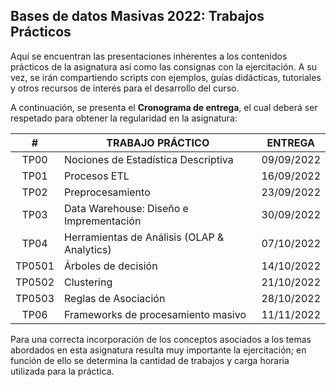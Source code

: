 ## Bases de datos Masivas 2022: Trabajos Prácticos

Aquí se encuentran las presentaciones inherentes a los contenidos prácticos de la asignatura así como las consignas con la ejercitación. A su vez, se irán compartiendo scripts con ejemplos, guías didácticas, tutoriales y otros recursos de interés para el desarrollo del curso.

A continuación, se presenta el __Cronograma de entrega__, el cual deberá ser respetado para obtener la regularidad en la asignatura:

|    #   | TRABAJO PRÁCTICO                            |   ENTREGA  |
|:------:|---------------------------------------------|:----------:|
|  TP00  | Nociones de Estadística Descriptiva         |  09/09/2022  |
|  TP01  | Procesos ETL                                |  16/09/2022  |
|  TP02  | Preprocesamiento                            |  23/09/2022  |
|  TP03  | Data Warehouse: Diseño e Imprementación     |  30/09/2022  |
|  TP04  | Herramientas de Análisis (OLAP & Analytics) |  07/10/2022  |
| TP0501 | Árboles de decisión                         |  14/10/2022  |
| TP0502 | Clustering                                  |  21/10/2022  |
| TP0503 | Reglas de Asociación                        |  28/10/2022  |
| TP06   | Frameworks de procesamiento masivo          |  11/11/2022  |

Para una correcta incorporación de los conceptos asociados a los temas abordados en esta asignatura resulta muy importante la ejercitación; en función de ello se determina la cantidad de trabajos y carga horaria utilizada para la práctica.
